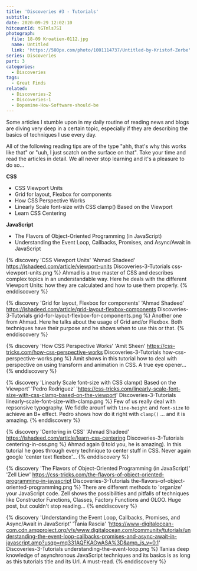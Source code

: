 ```yaml
---
title: 'Discoveries #3 - Tutorials'
subtitle:
date: 2020-09-29 12:02:10
hitcountId: tGTmls7SI
photograph:
  file: 18-09 Kroatien-0112.jpg
  name: Untitled
  link: 'https://500px.com/photo/1001114737/Untitled-by-Kristof-Zerbe'
series: Discoveries
part: 3
categories:
  - Discoveries
tags:
  - Great Finds
related:
  - Discoveries-2
  - Discoveries-1
  - Dopamine-How-Software-should-be
---
```

Some articles I stumble upon in my daily routine of reading news and blogs are diving very deep in a certain topic, especially if they are describing the basics of techniques I use every day. 

All of the following reading tips are of the type "ahh, that's why this works like that" or "uuh, I just scatch on the surface on that". Take your time and read the articles in detail. We all never stop learning and it's a pleasure to do so...

**CSS**
* CSS Viewport Units
* Grid for layout, Flexbox for components
* How CSS Perspective Works
* Linearly Scale font-size with CSS clamp() Based on the Viewport
* Learn CSS Centering
 
**JavaScript**
* The Flavors of Object-Oriented Programming (in JavaScript)
* Understanding the Event Loop, Callbacks, Promises, and Async/Await in JavaScript

<!-- more -->

{% discovery 'CSS Viewport Units' 'Ahmad Shadeed' https://ishadeed.com/article/viewport-units Discoveries-3-Tutorials css-viewport-units.png %}
Ahmad is a true master of CSS and describes complex topics in an understandable way. Here he deals with the different Viewport Units: how they are calculated and how to use them properly.
{% enddiscovery %}

{% discovery 'Grid for layout, Flexbox for components' 'Ahmad Shadeed' https://ishadeed.com/article/grid-layout-flexbox-components Discoveries-3-Tutorials grid-for-layout-flexbox-for-components.png %}
Another one from Ahmad. Here he talks about the usage of Grid and/or Flexbox. Both techniques have their purpose and he shows when to use this or that.
{% enddiscovery %}

{% discovery 'How CSS Perspective Works' 'Amit Sheen' https://css-tricks.com/how-css-perspective-works Discoveries-3-Tutorials how-css-perspective-works.png %}
Amit shows in this tutorial how to deal with perspective on using transform and animation in CSS. A true eye opener...
{% enddiscovery %}

{% discovery 'Linearly Scale font-size with CSS clamp() Based on the Viewport' 'Pedro Rodriguez' 'https://css-tricks.com/linearly-scale-font-size-with-css-clamp-based-on-the-viewport' Discoveries-3-Tutorials linearly-scale-font-size-with-clamp.png %}
Few of us really deal with repsonsive typography. We fiddle arounf with ``line-height`` and ``font-size`` to achieve an B+ effect. Pedro shows how do it right with ``clamp()`` ... and it is amazing.
{% enddiscovery %}

{% discovery 'Centering in CSS' 'Ahmad Shadeed' https://ishadeed.com/article/learn-css-centering Discoveries-3-Tutorials centering-in-css.png %}
Ahmad again (I told you, he is amazing). In this tutorial he goes through every technique to center stuff in CSS. Never again google 'center text flexbox'...
{% enddiscovery %}

{% discovery 'The Flavors of Object-Oriented Programming (in JavaScript)' 'Zell Liew' https://css-tricks.com/the-flavors-of-object-oriented-programming-in-javascript Discoveries-3-Tutorials the-flavors-of-object-oriented-programming.png %}
There are different methods to 'organize' your JavaScript code. Zell shows the possibilities and pitfalls of techniques like Constructor Functions, Classes, Factory Functions and OLOO. Huge post, but couldn't stop reading...
{% enddiscovery %}

{% discovery 'Understanding the Event Loop, Callbacks, Promises, and Async/Await in JavaScript' 'Tania Rascia' 'https://www-digitalocean-com.cdn.ampproject.org/v/s/www.digitalocean.com/community/tutorials/understanding-the-event-loop-callbacks-promises-and-async-await-in-javascript.amp?usqp=mq331AQFKAGwASA%3D&amp_js_v=0.1' Discoveries-3-Tutorials understanding-the-event-loop.png %}
Tanias deep knowledge of asynchronous JavaScript techniques and its basics is as long as this tutorials title and its Url. A must-read.
{% enddiscovery %}

